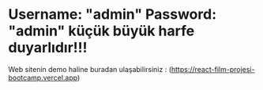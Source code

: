 # Username: "admin" Password: "admin" küçük büyük harfe duyarlıdır!!!


Web sitenin demo haline buradan ulaşabilirsiniz :  (https://react-film-projesi-bootcamp.vercel.app)

